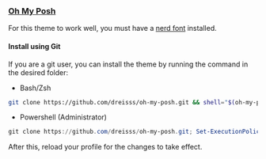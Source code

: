 ### [Oh My Posh](https://ohmyposh.dev/)

For this theme to work well, you must have a [nerd font](https://www.nerdfonts.com/) installed.

#### Install using Git

If you are a git user, you can install the theme by running the command in the desired folder:

- Bash/Zsh

```sh
git clone https://github.com/dreisss/oh-my-posh.git && shell="$(oh-my-posh get shell)" && echo "eval \"\$(oh-my-posh init $shell --config $(pwd)/oh-my-posh/ballerini.omp.json)\"" >> ~/.$(echo $shell)rc
```

- Powershell (Administrator)

```ps1
git clone https://github.com/dreisss/oh-my-posh.git; Set-ExecutionPolicy -Scope LocalMachine Bypass -Force; echo "oh-my-posh init pwsh --config \"$(pwd)\oh-my-posh\ballerini.omp.json\" | Invoke-Expression" >> $PROFILE
```

After this, reload your profile for the changes to take effect.
